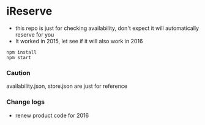 iReserve
=============

- this repo is just for checking availability, don't expect it will automatically reserve for you
- It worked in 2015, let see if it will also work in 2016

```
npm install
npm start
```

### Caution
availability.json, store.json are just for reference

### Change logs
- renew product code for 2016
